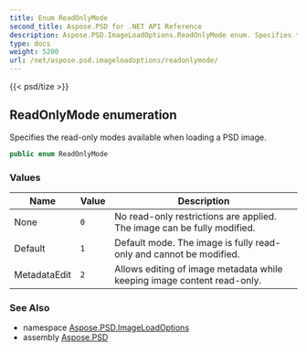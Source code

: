 ```yaml
---
title: Enum ReadOnlyMode
second_title: Aspose.PSD for .NET API Reference
description: Aspose.PSD.ImageLoadOptions.ReadOnlyMode enum. Specifies the readonly modes available when loading a PSD image
type: docs
weight: 5200
url: /net/aspose.psd.imageloadoptions/readonlymode/
---
```

{{< psd/tize >}}
## ReadOnlyMode enumeration

Specifies the read-only modes available when loading a PSD image.

```csharp
public enum ReadOnlyMode
```

### Values

| Name | Value | Description |
| --- | --- | --- |
| None | `0` | No read-only restrictions are applied. The image can be fully modified. |
| Default | `1` | Default mode. The image is fully read-only and cannot be modified. |
| MetadataEdit | `2` | Allows editing of image metadata while keeping image content read-only. |

### See Also

* namespace [Aspose.PSD.ImageLoadOptions](../../aspose.psd.imageloadoptions/)
* assembly [Aspose.PSD](../../)


